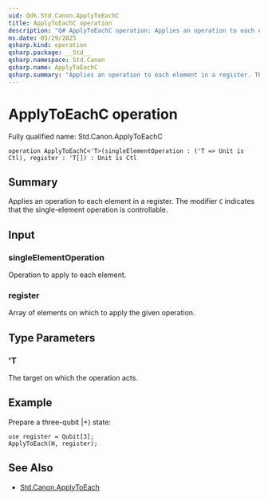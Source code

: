 ```yaml
---
uid: Qdk.Std.Canon.ApplyToEachC
title: ApplyToEachC operation
description: "Q# ApplyToEachC operation: Applies an operation to each element in a register. The modifier `C` indicates that the single-element operation is controllable."
ms.date: 05/29/2025
qsharp.kind: operation
qsharp.package: __Std__
qsharp.namespace: Std.Canon
qsharp.name: ApplyToEachC
qsharp.summary: "Applies an operation to each element in a register. The modifier `C` indicates that the single-element operation is controllable."
---
```


# ApplyToEachC operation

Fully qualified name: Std.Canon.ApplyToEachC

```qsharp
operation ApplyToEachC<'T>(singleElementOperation : ('T => Unit is Ctl), register : 'T[]) : Unit is Ctl
```

## Summary
Applies an operation to each element in a register.
The modifier `C` indicates that the single-element operation is controllable.

## Input
### singleElementOperation
Operation to apply to each element.
### register
Array of elements on which to apply the given operation.

## Type Parameters
### 'T
The target on which the operation acts.

## Example
Prepare a three-qubit |+⟩ state:
```qsharp
use register = Qubit[3];
ApplyToEach(H, register);
```

## See Also
- [Std.Canon.ApplyToEach](xref:Qdk.Std.Canon.ApplyToEach)
